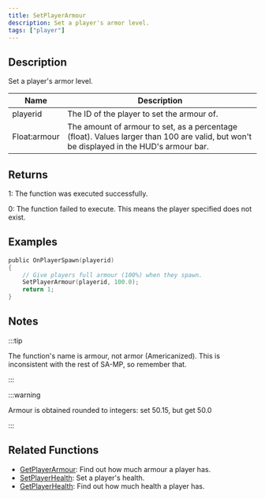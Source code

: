 ```yaml
---
title: SetPlayerArmour
description: Set a player's armor level.
tags: ["player"]
---
```


## Description

Set a player's armor level.

| Name         | Description                                                                                                                             |
| ------------ | --------------------------------------------------------------------------------------------------------------------------------------- |
| playerid     | The ID of the player to set the armour of.                                                                                              |
| Float:armour | The amount of armour to set, as a percentage (float). Values larger than 100 are valid, but won't be displayed in the HUD's armour bar. |

## Returns

1: The function was executed successfully.

0: The function failed to execute. This means the player specified does not exist.

## Examples

```c
public OnPlayerSpawn(playerid)
{
    // Give players full armour (100%) when they spawn.
    SetPlayerArmour(playerid, 100.0);
    return 1;
}
```

## Notes

:::tip

The function's name is armour, not armor (Americanized). This is inconsistent with the rest of SA-MP, so remember that.

:::

:::warning

Armour is obtained rounded to integers: set 50.15, but get 50.0

:::

## Related Functions

- [GetPlayerArmour](GetPlayerArmour.md): Find out how much armour a player has.
- [SetPlayerHealth](SetPlayerHealth.md): Set a player's health.
- [GetPlayerHealth](GetPlayerHealth.md): Find out how much health a player has.
